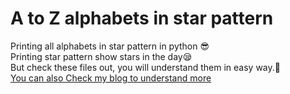 #  A to Z alphabets in star pattern
 Printing all alphabets in star pattern in python 😎<br>
 Printing star pattern show stars in the day😪<br>
 But check these files out, you will understand them in easy way.🤗<br>
  <a href="https://neptunecoder.blogspot.com/">You can also Check my blog to understand more</a>
